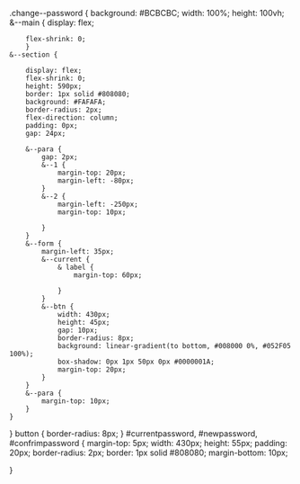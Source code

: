 .change--password {
    background: #BCBCBC;
    width: 100%;
    height: 100vh;
    &--main {
        display: flex;
        
        flex-shrink: 0;
        }
    &--section {
        
        display: flex;
        flex-shrink: 0;
        height: 590px;
        border: 1px solid #808080;
        background: #FAFAFA;
        border-radius: 2px;
        flex-direction: column;
        padding: 0px;
        gap: 24px;

        &--para {
            gap: 2px;
            &--1 {
                margin-top: 20px;
                margin-left: -80px;
            }
            &--2 {
                margin-left: -250px;
                margin-top: 10px;

            }
        }
        &--form {
            margin-left: 35px;
            &--current {
                & label {
                    margin-top: 60px;

                }
            }
            &--btn {
                width: 430px;
                height: 45px;
                gap: 10px;
                border-radius: 8px;
                background: linear-gradient(to bottom, #008000 0%, #052F05 100%);
                box-shadow: 0px 1px 50px 0px #0000001A;
                margin-top: 20px;
            }
        }
        &--para {
            margin-top: 10px;
        }
    }
    
}
button {
    border-radius: 8px;
}
#currentpassword, #newpassword, #confrimpassword {
    margin-top: 5px;
    width: 430px;
    height: 55px;
    padding: 20px;
    border-radius: 2px;
    border: 1px solid #808080;
    margin-bottom: 10px;

}